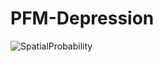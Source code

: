 # PFM-Depression




![SpatialProbability](https://github.com/cjl2007/PFM-Depression/assets/46632198/7912cc3b-ab5b-453f-a19a-733560a10cfa)
